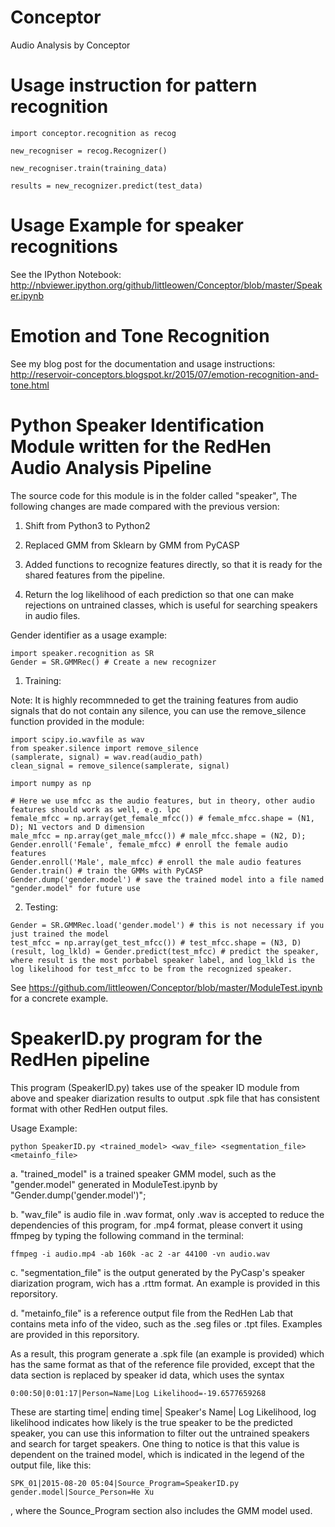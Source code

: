 # Conceptor
Audio Analysis by Conceptor 

# Usage instruction for pattern recognition

```
import conceptor.recognition as recog

new_recogniser = recog.Recognizer()

new_recogniser.train(training_data)

results = new_recognizer.predict(test_data)

```


# Usage Example for speaker recognitions

See the IPython Notebook:
http://nbviewer.ipython.org/github/littleowen/Conceptor/blob/master/Speaker.ipynb



# Emotion and Tone Recognition

See my blog post for the documentation and usage instructions:
http://reservoir-conceptors.blogspot.kr/2015/07/emotion-recognition-and-tone.html



# Python Speaker Identification Module written for the RedHen Audio Analysis Pipeline
The source code for this module is in the folder called "speaker", The following changes are made compared with the previous version:

1. Shift from Python3 to Python2

2. Replaced GMM from Sklearn by GMM from PyCASP

3. Added functions to recognize features directly, so that it is ready for the shared features from the pipeline.

4. Return the log likelihood of each prediction so that one can make rejections on untrained classes, which is useful for searching speakers in audio files.

Gender identifier as a usage example:

```
import speaker.recognition as SR
Gender = SR.GMMRec() # Create a new recognizer

```

1. Training:

Note: It is highly recommneded to get the training features from audio signals that do not contain any silence, you can use the remove_silence function provided in the module:

```
import scipy.io.wavfile as wav
from speaker.silence import remove_silence
(samplerate, signal) = wav.read(audio_path)
clean_signal = remove_silence(samplerate, signal)
```


```
import numpy as np

# Here we use mfcc as the audio features, but in theory, other audio features should work as well, e.g. lpc
female_mfcc = np.array(get_female_mfcc()) # female_mfcc.shape = (N1, D); N1 vectors and D dimension
male_mfcc = np.array(get_male_mfcc()) # male_mfcc.shape = (N2, D);
Gender.enroll('Female', female_mfcc) # enroll the female audio features
Gender.enroll('Male', male_mfcc) # enroll the male audio features
Gender.train() # train the GMMs with PyCASP
Gender.dump('gender.model') # save the trained model into a file named "gender.model" for future use

```

2. Testing:

```
Gender = SR.GMMRec.load('gender.model') # this is not necessary if you just trained the model
test_mfcc = np.array(get_test_mfcc()) # test_mfcc.shape = (N3, D)
(result, log_lkld) = Gender.predict(test_mfcc) # predict the speaker, where result is the most porbabel speaker label, and log_lkld is the log likelihood for test_mfcc to be from the recognized speaker. 

```

See https://github.com/littleowen/Conceptor/blob/master/ModuleTest.ipynb for a concrete example.


# SpeakerID.py program for the RedHen pipeline

This program (SpeakerID.py) takes use of the speaker ID module from above and speaker diarization results to output .spk file that has consistent format with other RedHen output files.

Usage Example:

```
python SpeakerID.py <trained_model> <wav_file> <segmentation_file> <metainfo_file>

```

a. "trained_model" is a trained speaker GMM model, such as the "gender.model" generated in ModuleTest.ipynb by "Gender.dump('gender.model')";

b. "wav_file" is audio file in .wav format, only .wav is accepted to reduce the dependencies of this program, for .mp4 format, please convert it using ffmpeg by typing the following command in the terminal:

```
ffmpeg -i audio.mp4 -ab 160k -ac 2 -ar 44100 -vn audio.wav
```

c. "segmentation_file" is the output generated by the PyCasp's speaker diarization program, wich has a .rttm format. An example is provided in this reporsitory.

d. "metainfo_file" is a reference output file from the RedHen Lab that contains meta info of the video, such as the .seg files or .tpt files. Examples are provided in this reporsitory.  

As a result, this program generate a .spk file (an example is provided) which has the same format as that of the reference file provided, except that the data section is replaced by speaker id data, which uses the syntax

```
0:00:50|0:01:17|Person=Name|Log Likelihood=-19.6577659268

```
These are starting time| ending time| Speaker's Name| Log Likelihood, log likelihood indicates how likely is the true speaker to be the predicted speaker, you can use this information to filter out the untrained speakers and search for target speakers. One thing to notice is that this value is dependent on the trained model, which is indicated in the legend of the output file, like this:
```
SPK_01|2015-08-20 05:04|Source_Program=SpeakerID.py gender.model|Source_Person=He Xu
```
, where the Sounce_Program section also includes the GMM model used.







